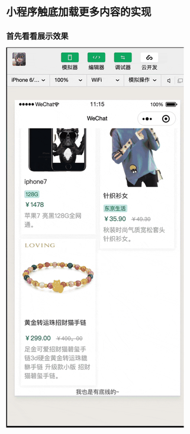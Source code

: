 # 小程序触底加载更多内容的实现

## 首先看看展示效果

![](https://www.github.com/kingshuaishuai/static_resource/raw/master/assets/0bd9f6dd716003f3818d15d2e211ee73.gif)

